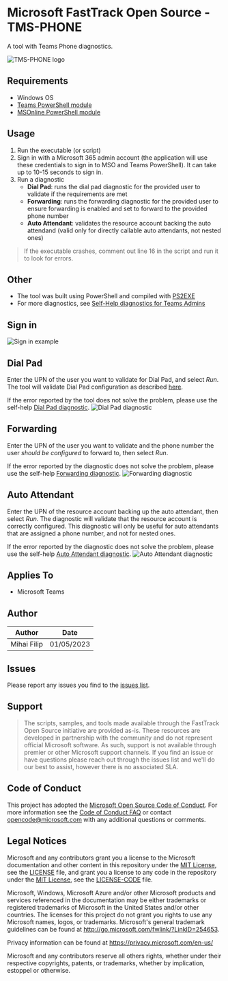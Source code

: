 # Microsoft FastTrack Open Source - TMS-PHONE
A tool with Teams Phone diagnostics.

![TMS-PHONE logo](https://i.postimg.cc/PJ1NDD1D/Frame-7.png)

## Requirements
- Windows OS
- [Teams PowerShell module](https://learn.microsoft.com/en-us/microsoftteams/teams-powershell-install)
- [MSOnline PowerShell module](https://learn.microsoft.com/en-us/powershell/azure/active-directory/install-msonlinev1?view=azureadps-1.0)

## Usage
1. Run the executable (or script)
2. Sign in with a Microsoft 365 admin account (the application will use these credentials to sign in to MSO and Teams PowerShell). It can take up to 10-15 seconds to sign in.
3. Run a diagnostic
    - **Dial Pad**: runs the dial pad diagnostic for the provided user to validate if the requirements are met
    - **Forwarding**: runs the forwarding diagnostic for the provided user to ensure forwarding is enabled and set to forward to the provided phone number
    - **Auto Attendant**: validates the resource account backing the auto attendand (valid only for directly callable auto attendants, not nested ones)
> If the executable crashes, comment out line 16 in the script and run it to look for errors.

## Other
- The tool was built using PowerShell and compiled with [PS2EXE](https://www.powershellgallery.com/packages/ps2exe/1.0.4)
- For more diagnostics, see [Self-Help diagnostics for Teams Admins](https://learn.microsoft.com/en-us/microsoftteams/troubleshoot/teams-administration/admin-self-help-diagnostics)

## Sign in
![Sign in example](https://i.postimg.cc/fy72rHxR/Il51t-I5-Jv-Y.png)

## Dial Pad
Enter the UPN of the user you want to validate for Dial Pad, and select *Run*. The tool will validate Dial Pad configuration as described [here](https://learn.microsoft.com/en-us/microsoftteams/dial-pad-configuration).

If the error reported by the tool does not solve the problem, please use the self-help [Dial Pad diagnostic](https://aka.ms/TeamsDialPadMissingDiag).
![Dial Pad diagnostic](https://i.postimg.cc/mDs6yfH5/Pk4g50-PCp-X.png)

## Forwarding
Enter the UPN of the user you want to validate and the phone number the user *should be configured* to forward to, then select *Run*.

If the error reported by the diagnostic does not solve the problem, please use the self-help [Forwarding diagnostic](https://aka.ms/TeamsCallForwardingDiag).
![Forwarding diagnostic](https://i.postimg.cc/158XZL8T/N3qi7-VQn-Gm.png)

## Auto Attendant
Enter the UPN of the resource account backing up the auto attendant, then select *Run*. The diagnostic will validate that the resource account is correctly configured. This diagnostic will only be useful for auto attendants that are assigned a phone number, and not for nested ones.

If the error reported by the diagnostic does not solve the problem, please use the self-help [Auto Attendant diagnostic](https://aka.ms/TeamsAADiag).
![Auto Attendant diagnostic](https://i.postimg.cc/T1z6xNSM/e6ar4-HU2k9.png)

## Applies To
- Microsoft Teams

## Author
| Author         | Date     |
|--------------|-----------|
| Mihai Filip | 01/05/2023      |

## Issues
Please report any issues you find to the [issues list](https://github.com/microsoft/FastTrack/issues).

## Support
> The scripts, samples, and tools made available through the FastTrack Open Source initiative are provided as-is. These resources are developed in partnership with the community and do not represent official Microsoft software. As such, support is not available through premier or other Microsoft support channels. If you find an issue or have questions please reach out through the issues list and we'll do our best to assist, however there is no associated SLA.

## Code of Conduct
This project has adopted the [Microsoft Open Source Code of Conduct](https://opensource.microsoft.com/codeofconduct/).
For more information see the [Code of Conduct FAQ](https://opensource.microsoft.com/codeofconduct/faq/) or
contact [opencode@microsoft.com](mailto:opencode@microsoft.com) with any additional questions or comments.

## Legal Notices
Microsoft and any contributors grant you a license to the Microsoft documentation and other content in this repository under the [MIT License](https://opensource.org/licenses/MIT), see the [LICENSE](LICENSE) file, and grant you a license to any code in the repository under the [MIT License](https://opensource.org/licenses/MIT), see the [LICENSE-CODE](LICENSE-CODE) file.

Microsoft, Windows, Microsoft Azure and/or other Microsoft products and services referenced in the documentation may be either trademarks or registered trademarks of Microsoft in the United States and/or other countries. The licenses for this project do not grant you rights to use any Microsoft names, logos, or trademarks. Microsoft's general trademark guidelines can be found at http://go.microsoft.com/fwlink/?LinkID=254653.

Privacy information can be found at https://privacy.microsoft.com/en-us/

Microsoft and any contributors reserve all others rights, whether under their respective copyrights, patents,
or trademarks, whether by implication, estoppel or otherwise.